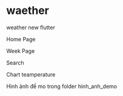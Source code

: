 # waether
weather new flutter

Home Page


Week Page

Search


Chart teamperature

Hình ảnh đề mo trong folder hinh_anh_demo


